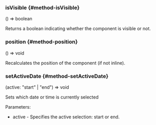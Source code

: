 

### isVisible {#method-isVisible}

() => boolean


Returns a boolean indicating whether the component is visible or not.



### position {#method-position}

() => void


Recalculates the position of the component (if not inline).

### setActiveDate {#method-setActiveDate}

(active: "start" &#124; "end") => void


Sets which date or time is currently selected

Parameters:
 - active - Specifies the active selection: start or end.


